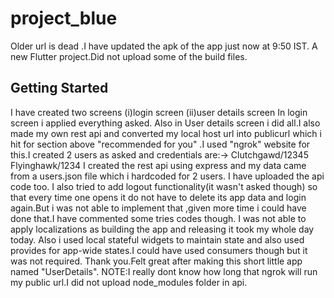 # project_blue
Older url is dead .I have updated the apk of the app just now at 9:50 IST.
A new Flutter project.Did not upload some of the build files.

## Getting Started

I have created two screens 
(i)login screen
(ii)user details screen
In login screen i applied everything asked.
Also in User details screen i did all.I also made my own rest api and converted my local host url into publicurl which i hit for section above "recommended for you" .I used "ngrok" website for this.I created 2 users as asked and credentials are:->
Clutchgawd/12345
Flyinghawk/1234
I created the rest api using express and my data came from a users.json file which i hardcoded for 2 users.
I have uploaded the api code too.
I also tried to add logout functionality(it wasn't asked though) so that every time one opens it do not have to delete its app data and login again.But i was not able to implement that ,given more time i could have done that.I have commented some tries codes though.
I was not able to apply localizations as building the app and releasing it took my whole day today.
Also i used local stateful widgets to maintain state and also used provides for app-wide states.I could have used consumers though but it was not required.
Thank you.Felt great after making this short little app named "UserDetails".
NOTE:I really dont know how long that ngrok will run my public url.I did not upload node_modules folder in api.
